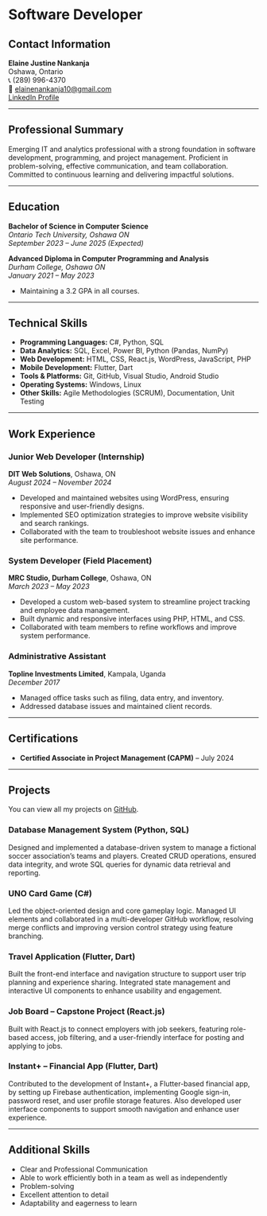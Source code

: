 # Software Developer

## Contact Information
**Elaine Justine Nankanja**  
Oshawa, Ontario  
📞 (289) 996-4370  
📧 elainenankanja10@gmail.com  
[LinkedIn Profile](https://www.linkedin.com/in/ElaineNankanja/)

---

## Professional Summary
Emerging IT and analytics professional with a strong foundation in software development, programming, and project management. Proficient in problem-solving, effective communication, and team collaboration. Committed to continuous learning and delivering impactful solutions.

---

## Education

**Bachelor of Science in Computer Science**  
*Ontario Tech University, Oshawa ON*  
*September 2023 – June 2025 (Expected)*

**Advanced Diploma in Computer Programming and Analysis**  
*Durham College, Oshawa ON*  
*January 2021 – May 2023*  
- Maintaining a 3.2 GPA in all courses.

---

## Technical Skills

- **Programming Languages:** C#, Python, SQL  
- **Data Analytics:** SQL, Excel, Power BI, Python (Pandas, NumPy)  
- **Web Development:** HTML, CSS, React.js, WordPress, JavaScript, PHP  
- **Mobile Development:** Flutter, Dart  
- **Tools & Platforms:** Git, GitHub, Visual Studio, Android Studio  
- **Operating Systems:** Windows, Linux  
- **Other Skills:** Agile Methodologies (SCRUM), Documentation, Unit Testing  

---

## Work Experience

### Junior Web Developer (Internship)  
**DIT Web Solutions**, Oshawa, ON  
*August 2024 – November 2024*  
- Developed and maintained websites using WordPress, ensuring responsive and user-friendly designs.  
- Implemented SEO optimization strategies to improve website visibility and search rankings.  
- Collaborated with the team to troubleshoot website issues and enhance site performance.

### System Developer (Field Placement)  
**MRC Studio, Durham College**, Oshawa, ON  
*March 2023 – May 2023*  
- Developed a custom web-based system to streamline project tracking and employee data management.  
- Built dynamic and responsive interfaces using PHP, HTML, and CSS.  
- Collaborated with team members to refine workflows and improve system performance.

### Administrative Assistant  
**Topline Investments Limited**, Kampala, Uganda  
*December 2017*  
- Managed office tasks such as filing, data entry, and inventory.  
- Addressed database issues and maintained client records.

---

## Certifications

- **Certified Associate in Project Management (CAPM)** – July 2024  

---

## Projects
You can view all my projects on [GitHub](https://github.com/elainey188/Elaine-Nankanja-My-Portfolio).

### Database Management System (Python, SQL)  
Designed and implemented a database-driven system to manage a fictional soccer association’s teams and players. Created CRUD operations, ensured data integrity, and wrote SQL queries for dynamic data retrieval and reporting.

### UNO Card Game (C#)  
Led the object-oriented design and core gameplay logic. Managed UI elements and collaborated in a multi-developer GitHub workflow, resolving merge conflicts and improving version control strategy using feature branching.

### Travel Application (Flutter, Dart)  
Built the front-end interface and navigation structure to support user trip planning and experience sharing. Integrated state management and interactive UI components to enhance usability and engagement.

### Job Board – Capstone Project (React.js)  
Built with React.js to connect employers with job seekers, featuring role-based access, job filtering, and a user-friendly interface for posting and applying to jobs.

### Instant+ – Financial App (Flutter, Dart)  
Contributed to the development of Instant+, a Flutter-based financial app, by setting up Firebase authentication, implementing Google sign-in, password reset, and user profile storage features. Also developed user interface components to support smooth navigation and enhance user experience.


---

## Additional Skills

- Clear and Professional Communication  
- Able to work efficiently both in a team as well as independently  
- Problem-solving  
- Excellent attention to detail  
- Adaptability and eagerness to learn


